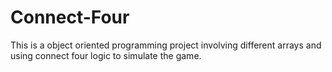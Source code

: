 # Connect-Four
This is a object oriented programming project involving different arrays and using connect four logic to simulate the game.
